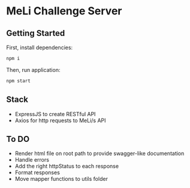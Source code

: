 # MeLi Challenge Server

## Getting Started

First, install dependencies:

```bash
npm i
```
Then, run application:

```bash
npm start
```

## Stack
+ ExpressJS to create RESTful API
+ Axios for http requests to MeLi/s API

## To DO
+ Render html file on root path to provide swagger-like documentation
+ Handle errors
+ Add the right httpStatus to each response
+ Format responses
+ Move mapper functions to utils folder
